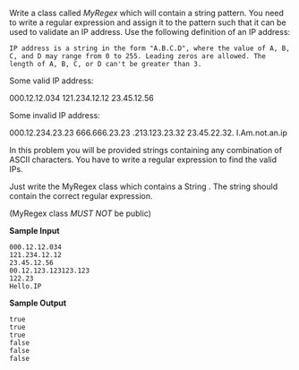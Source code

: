 Write a class called _MyRegex_ which will contain a string pattern. You need to write a regular expression and assign it to the pattern such that it can be used to validate an IP address. Use the following definition of an IP address:

    IP address is a string in the form "A.B.C.D", where the value of A, B, C, and D may range from 0 to 255. Leading zeros are allowed. The length of A, B, C, or D can't be greater than 3.


Some valid IP address:

000.12.12.034
121.234.12.12
23.45.12.56

Some invalid IP address:

000.12.234.23.23
666.666.23.23
.213.123.23.32
23.45.22.32.
I.Am.not.an.ip

In this problem you will be provided strings containing any combination of ASCII characters. You have to write a regular expression to find the valid IPs.

Just write the MyRegex class which contains a String . The string should contain the correct regular expression.

(MyRegex class _MUST NOT_ be public)

**Sample Input**

    000.12.12.034
    121.234.12.12
    23.45.12.56
    00.12.123.123123.123
    122.23
    Hello.IP


**Sample Output**

    true
    true
    true
    false
    false
    false